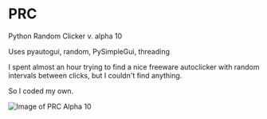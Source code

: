 # PRC

Python Random Clicker v. alpha 10


Uses pyautogui, random, PySimpleGui, threading

I spent almost an hour trying to find a nice freeware autoclicker with random intervals between clicks, but I couldn't find anything.

So I coded my own.

![Image of PRC Alpha 10](https://i.imgur.com/mGmIqC9.png)
